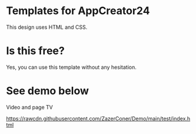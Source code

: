 # Templates for AppCreator24

This design uses HTML and CSS.

# Is this free?

Yes, you can use this template without any hesitation.

# See demo below

Video and page TV

https://rawcdn.githubusercontent.com/ZazerConer/Demo/main/test/index.html
